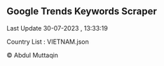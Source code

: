 

## Google Trends Keywords Scraper 
 
Last Update 30-07-2023 , 13:33:19

Country List :
VIETNAM.json



© Abdul Muttaqin 
